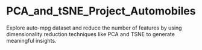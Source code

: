 # PCA_and_tSNE_Project_Automobiles
Explore auto-mpg dataset and reduce the number of features by using dimensionality reduction techniques like PCA and TSNE to generate meaningful insights.
